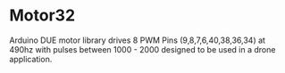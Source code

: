 # Motor32
Arduino DUE motor library drives 8 PWM Pins (9,8,7,6,40,38,36,34) at 490hz with pulses between 1000 - 2000 designed to be used in a drone application.
